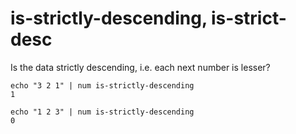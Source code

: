 # is-strictly-descending, is-strict-desc

Is the data strictly descending, i.e. each next number is lesser?

    echo "3 2 1" | num is-strictly-descending
    1

    echo "1 2 3" | num is-strictly-descending
    0
